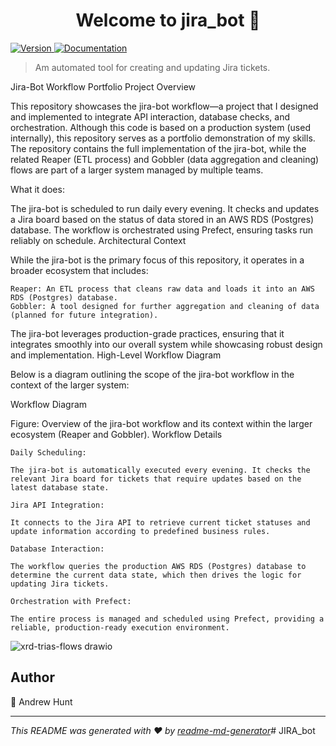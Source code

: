<h1 align="center">Welcome to jira_bot 👋</h1>
<p>
  <a href="https://www.npmjs.com/package/reaper" target="_blank">
    <img alt="Version" src="https://img.shields.io/npm/v/reaper.svg">
  </a>
  <a href="docs" target="_blank">
    <img alt="Documentation" src="https://img.shields.io/badge/documentation-yes-brightgreen.svg" />
  </a>
</p>

> Am automated tool for creating and updating Jira tickets. 

Jira-Bot Workflow Portfolio Project
Overview

This repository showcases the jira-bot workflow—a project that I designed and implemented to integrate API interaction, database checks, and orchestration. Although this code is based on a production system (used internally), this repository serves as a portfolio demonstration of my skills. The repository contains the full implementation of the jira-bot, while the related Reaper (ETL process) and Gobbler (data aggregation and cleaning) flows are part of a larger system managed by multiple teams.

What it does:

The jira-bot is scheduled to run daily every evening. It checks and updates a Jira board based on the status of data stored in an AWS RDS (Postgres) database. The workflow is orchestrated using Prefect, ensuring tasks run reliably on schedule.
Architectural Context

While the jira-bot is the primary focus of this repository, it operates in a broader ecosystem that includes:

    Reaper: An ETL process that cleans raw data and loads it into an AWS RDS (Postgres) database.
    Gobbler: A tool designed for further aggregation and cleaning of data (planned for future integration).

The jira-bot leverages production-grade practices, ensuring that it integrates smoothly into our overall system while showcasing robust design and implementation.
High-Level Workflow Diagram

Below is a diagram outlining the scope of the jira-bot workflow in the context of the larger system:

Workflow Diagram

Figure: Overview of the jira-bot workflow and its context within the larger ecosystem (Reaper and Gobbler).
Workflow Details

    Daily Scheduling:

    The jira-bot is automatically executed every evening. It checks the relevant Jira board for tickets that require updates based on the latest database state.

    Jira API Integration:

    It connects to the Jira API to retrieve current ticket statuses and update information according to predefined business rules.

    Database Interaction:

    The workflow queries the production AWS RDS (Postgres) database to determine the current data state, which then drives the logic for updating Jira tickets.

    Orchestration with Prefect:

    The entire process is managed and scheduled using Prefect, providing a reliable, production-ready execution environment.


![xrd-trias-flows drawio](https://github.com/user-attachments/assets/e5830292-cafb-41ad-a971-2792901713f6)



## Author

👤 Andrew Hunt


***
_This README was generated with ❤️ by [readme-md-generator](https://github.com/kefranabg/readme-md-generator)_# JIRA_bot

